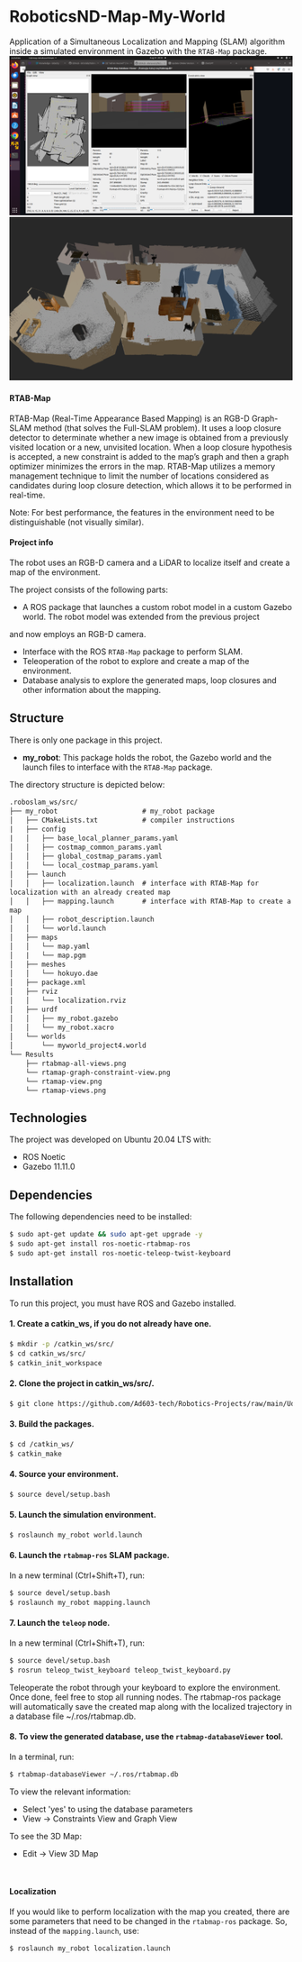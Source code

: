 # RoboticsND-Map-My-World

Application of a Simultaneous Localization and Mapping (SLAM) algorithm inside a 
simulated environment in Gazebo with the `RTAB-Map` package.
![rtab_visualization](https://github.com/Ad603-tech/Robotics-Projects/raw/main/Udacity-Robotics-Robot_Mapping/Results/rtabmap-views.png)
![3D_Map_generated](https://github.com/Ad603-tech/Robotics-Projects/raw/main/Udacity-Robotics-Robot_Mapping/Results/3D_map.png)


#### RTAB-Map

RTAB-Map (Real-Time Appearance Based Mapping) is an RGB-D Graph-SLAM method 
(that solves the Full-SLAM problem).
It uses a loop closure detector to determinate whether a new image is obtained
from a previously visited location or a new, unvisited location. When a loop 
closure hypothesis is accepted, a new constraint is added to the map’s graph and 
then a graph optimizer minimizes the errors in the map. RTAB-Map utilizes a memory 
management technique to limit the number of locations considered as candidates 
during loop closure detection, which allows it to be performed in real-time.

Note: For best performance, the features in the environment need to be 
distinguishable (not visually similar).


#### Project info

The robot uses an RGB-D camera and a LiDAR to localize itself and create a map of the environment.

The project consists of the following parts: 

* A ROS package that launches a custom robot model in a custom Gazebo world. 
The robot model was extended from the previous project 

and now employs an RGB-D camera.
* Interface with the ROS `RTAB-Map` package to perform SLAM.
* Teleoperation of the robot to explore and create a map of the environment.
* Database analysis to explore the generated maps, loop closures and other 
information about the mapping.


Structure
---------

There is only one package in this project.
* **my_robot**: This package holds the robot, the Gazebo world and the launch 
files to interface with the `RTAB-Map` package.

The directory structure is depicted below:
```
.roboslam_ws/src/        
├── my_robot                     # my_robot package
│   ├── CMakeLists.txt           # compiler instructions
|   ├── config
|   │   ├── base_local_planner_params.yaml  
│   │   ├── costmap_common_params.yaml       
│   │   ├── global_costmap_params.yaml
│   │   └── local_costmap_params.yaml
│   ├── launch
│   │   ├── localization.launch  # interface with RTAB-Map for localization with an already created map
│   │   ├── mapping.launch       # interface with RTAB-Map to create a map
│   │   ├── robot_description.launch
│   │   └── world.launch
│   ├── maps
│   │   └── map.yaml
│   |   └── map.pgm
│   ├── meshes
│   │   └── hokuyo.dae
│   ├── package.xml
│   ├── rviz
│   │   └── localization.rviz
│   ├── urdf
│   │   ├── my_robot.gazebo
│   │   └── my_robot.xacro
│   └── worlds
│       └── myworld_project4.world
└── Results                       
    ├── rtabmap-all-views.png
    └── rtamap-graph-constraint-view.png
    └── rtamap-view.png
    └── rtamap-views.png
```

Technologies
------------

The project was developed on Ubuntu 20.04 LTS with:
* ROS Noetic
* Gazebo 11.11.0

Dependencies
------------

The following dependencies need to be installed:
```sh
$ sudo apt-get update && sudo apt-get upgrade -y
$ sudo apt-get install ros-noetic-rtabmap-ros
$ sudo apt-get install ros-noetic-teleop-twist-keyboard
```

Installation
------------

To run this project, you must have ROS and Gazebo installed.

#### 1. Create a catkin_ws, if you do not already have one.
```sh
$ mkdir -p /catkin_ws/src/
$ cd catkin_ws/src/
$ catkin_init_workspace
```

#### 2. Clone the project in catkin_ws/src/.
```sh
$ git clone https://github.com/Ad603-tech/Robotics-Projects/raw/main/Udacity-Robotics-Robot_Mapping.git
```

#### 3. Build the packages.
```sh
$ cd /catkin_ws/
$ catkin_make
```

#### 4. Source your environment.
```sh
$ source devel/setup.bash
```

#### 5. Launch the simulation environment.
```sh
$ roslaunch my_robot world.launch
```

#### 6. Launch the `rtabmap-ros` SLAM package.
In a new terminal (Ctrl+Shift+T), run:
```sh
$ source devel/setup.bash
$ roslaunch my_robot mapping.launch
```

#### 7. Launch the `teleop` node.
In a new terminal (Ctrl+Shift+T), run:
```sh
$ source devel/setup.bash
$ rosrun teleop_twist_keyboard teleop_twist_keyboard.py
```

Teleoperate the robot through your keyboard to explore the environment. 
Once done, feel free to stop all running nodes.
The rtabmap-ros package will automatically save the created map along with the 
localized trajectory in a database file ~/.ros/rtabmap.db.


#### 8. To view the generated database, use the `rtabmap-databaseViewer` tool.
In a terminal, run:
```sh
$ rtabmap-databaseViewer ~/.ros/rtabmap.db
```

To view the relevant information:
* Select 'yes' to using the database parameters
* View -> Constraints View and Graph View

To see the 3D Map:
* Edit -> View 3D Map 



<br>

#### Localization
If you would like to perform localization with the map you created, there are some parameters that need to be changed in the `rtabmap-ros` package. So, instead of the `mapping.launch`, use:

```sh
$ roslaunch my_robot localization.launch
```